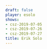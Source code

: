 ```yaml
---
draft: false
player: esolo
shows:
- csz-2019-07-05
- csz-2019-07-26
- csz-2019-07-27
title: Erik Solo
---
```

